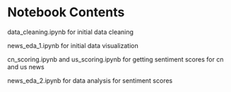# Notebook Contents

data_cleaning.ipynb for initial data cleaning

news_eda_1.ipynb for initial data visualization

cn_scoring.ipynb and us_scoring.ipynb for getting sentiment scores for cn and us news

news_eda_2.ipynb for data analysis for sentiment scores
